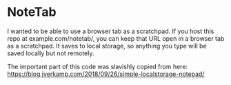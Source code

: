 # NoteTab

I wanted to be able to use a browser tab as a scratchpad.  If you host this repo at example.com/notetab/, you can keep that URL open in a browser tab as a scratchpad.  It saves to local storage, so anything you type will be saved locally but not remotely.

The important part of this code was slavishly copied from here: https://blog.jverkamp.com/2018/09/26/simple-localstorage-notepad/